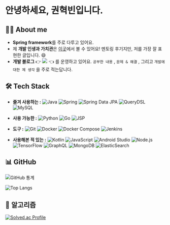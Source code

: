 # 안녕하세요, 권혁빈입니다.

## 🧑‍💻 About me
- **Spring framework**를 주로 다루고 있어요.
- 제 **개발 인생과 가치관**은 [이곳](https://velog.io/@hyeok-kong/F-Lab-%EB%A9%98%ED%86%A0%EB%A7%81%EC%9D%84-%EC%A7%84%ED%96%89%ED%95%98%EB%A9%B0)에서 볼 수 있어요! 멘토링 후기지만, 저를 가장 잘 표현한 글입니다. 😄
- **개발 블로그** :point_right: <a href="https://velog.io/@hyeok-kong"><img src="https://img.shields.io/badge/Kong.log-3CB371?style=flat-square&logo=velog&logoColor=white&link=https://velog.io/@hyeok-kong"/></a> :point_left: 를 운영하고 있어요. `공부한 내용` , `문제 & 해결` , 그리고 `개발에 대한 제 생각` 을 주로 적는답니다.



## 🛠️ Tech Stack
- **즐겨 사용하는 :** ![Java](https://img.shields.io/badge/Java-007396?style=flat&logo=java&logoColor=white) ![Spring](https://img.shields.io/badge/Spring-6DB33F?style=flat&logo=spring&logoColor=white) ![Spring Data JPA](https://img.shields.io/badge/Spring%20Data%20JPA-6DB33F?style=flat&logo=spring&logoColor=white) ![QueryDSL](https://img.shields.io/badge/QueryDSL-6DB33F?style=flat&logo=spring&logoColor=white) ![MySQL](https://img.shields.io/badge/MySQL-4479A1?style=flat&logo=mysql&logoColor=white)

- **사용 가능한 :** ![Python](https://img.shields.io/badge/Python-3776AB?style=flat&logo=python&logoColor=white) ![Go](https://img.shields.io/badge/Go-00ADD8?style=flat&logo=go&logoColor=white) ![JSP](https://img.shields.io/badge/JSP-007396?style=flat&logo=java&logoColor=white)

- **도구 :** ![Git](https://img.shields.io/badge/Git-F05032?style=flat&logo=git&logoColor=white) ![Docker](https://img.shields.io/badge/Docker-2496ED?style=flat&logo=docker&logoColor=white) ![Docker Compose](https://img.shields.io/badge/Docker%20Compose-2496ED?style=flat&logo=docker&logoColor=white) ![Jenkins](https://img.shields.io/badge/Jenkins-D24939?style=flat&logo=jenkins&logoColor=white)

- **사용해본 적 있는 :** ![Kotlin](https://img.shields.io/badge/Kotlin-0095D5?style=flat&logo=kotlin&logoColor=white) ![JavaScript](https://img.shields.io/badge/JavaScript-F7DF1E?style=flat&logo=javascript&logoColor=black) ![Android Studio](https://img.shields.io/badge/Android%20Studio-3DDC84?style=flat&logo=android-studio&logoColor=white) ![Node.js](https://img.shields.io/badge/Node.js-339933?style=flat&logo=nodedotjs&logoColor=white) ![TensorFlow](https://img.shields.io/badge/TensorFlow-FF6F00?style=flat&logo=tensorflow&logoColor=white) ![GraphQL](https://img.shields.io/badge/GraphQL-E10098?style=flat&logo=graphql&logoColor=white) ![MongoDB](https://img.shields.io/badge/MongoDB-47A248?style=flat&logo=mongodb&logoColor=white) ![ElasticSearch](https://img.shields.io/badge/ElasticSearch-005571?style=flat&logo=elasticsearch&logoColor=white)


## 📊 GitHub
![GitHub 통계](https://github-readme-stats.vercel.app/api?username=hyeok-kong&show_icons=true&theme=radical)

![Top Langs](https://github-readme-stats.vercel.app/api/top-langs/?username=hyeok-kong&layout=compact&theme=radical)

## 🤔 알고리즘
[![Solved.ac Profile](http://mazassumnida.wtf/api/v2/generate_badge?boj=khb6997)](https://solved.ac/khb6997/)

<!--
**hyeok-kong/hyeok-kong** is a ✨ _special_ ✨ repository because its `README.md` (this file) appears on your GitHub profile.

Here are some ideas to get you started:

- 🔭 I’m currently working on ...
- 🌱 I’m currently learning ...
- 👯 I’m looking to collaborate on ...
- 🤔 I’m looking for help with ...
- 💬 Ask me about ...
- 📫 How to reach me: ...
- 😄 Pronouns: ...
- ⚡ Fun fact: ...
-->
